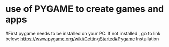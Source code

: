 # use of PYGAME to create games and apps

#First pygame needs to be installed on your PC. If not installed , go to link below:
		https://www.pygame.org/wiki/GettingStarted#Pygame Installation
